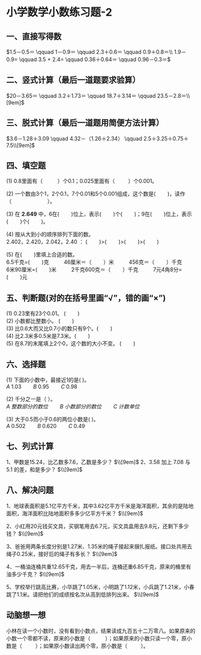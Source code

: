# 小学数学小数练习题-2

## 一、直接写得数

$1.5－0.5＝ \qquad 1－0.9＝ \qquad 2.3＋0.6＝ \qquad 0.9＋0.8＝\\
1.9－0.9= \qquad 3.5 + 2.4= \qquad 0.36＋0.64＝ \qquad 0.96－0.3＝$

## 二、竖式计算（最后一道题要求验算）

$20－3.65＝ \qquad 3.2＋1.73＝ \qquad 18.7＋3.14＝ \qquad 23.5－2.8＝\\[9em]$
 
 
## 三、脱式计算（最后一道题用简便方法计算）

$3.6－1.28＋3.09  \qquad      4.32－（1.26＋2.34）  \qquad   2.5＋3.25＋0.75＋7.5\\[9em]$
 
  
## 四、填空题

(1) 0.8里面有（ $\qquad$ ）个0.1；0.025里面有（ $\qquad$）个0.001。

(2) 一个数由3个1，2个0.1，7个0.01和5个0.001组成，这个数是($\qquad$)，读作（$\qquad \qquad\qquad$）。

(3) 在 **2.649** 中，6在($\qquad$)位上，表示($\qquad$)个($\qquad$)；9在($\qquad$)位上，表示($\qquad$)个($\qquad$)。

(4) 按从大到小的顺序排列下面的数。   
  2.402，2.420，2.042，2.40 ： ($\qquad$)>($\qquad$)>($\qquad$)>($\qquad$)

(5) 在($\qquad$)里填上合适的数。  
6.5千克=($\qquad$)克 $\qquad$   46厘米＝（$\qquad$）米 $\qquad$  456克＝（$\qquad$）千克    
6米90厘米=($\qquad$)米 $\qquad$ 2千克600克＝（$\qquad$）千克 $\qquad$ 7元4角8分=($\qquad$)元 

## 五、判断题(对的在括号里画“√”，错的画“×”)

(1) 0.23里有23个0.01。   ($\qquad$)   
(2) 小数都比整数小。      ($\qquad$)   
(3) 比0.6大而又比0.7小的数只有9个。($\qquad$)   
(4) 比2.3米多0.5米是7.3米。($\qquad$)   
(5) 在8.7的末尾填上2个0，这个数的大小不变。 ($\qquad$)

## 六、选择题

(1) 下面的小数中，最接近1的是(   )。  
    $A \; 1.03  \qquad     B \;  0.95     \qquad C \; 0.98$

(2) 千分之一是（     ）。  
    $A \;整数部分的数位 \qquad  B \;小数部分的数位  \qquad C\; 计数单位$

(3) 大于0.5而小于0.6的两位小数是(   )。  
    $A \; 0.502  \qquad     B \; 0.620  \qquad     C \; 0.49$

## 七、列式计算

1、甲数是15.24，比乙数多7.6，乙数是多少？
$\\[9em]$
2、3.58 加上 7.08 与 5.1 的差，和是多少？ 
$\\[9em]$

## 八、解决问题

1、地球表面积是5.1亿平方千米，其中3.62亿平方千米是海洋面积，其余的是陆地面积，海洋面积比陆地面积多多少亿平方千米？ 
$\\[9em]$ 

2、小红用20元钱买文具，买钢笔用去6.7元，买文具盒用去9.8元，还剩下多少钱？
$\\[9em]$ 
 
3、爸爸用两条长度分别是1.27米、1.35米的绳子接起来捆扎报纸。接口处共用去绳子0.25米，接好后的绳子有多长？ 
$\\[9em]$ 
 
4、一桶油连桶共重12.65千克，用去一半后，连桶还重6.85千克，原来的桶里有油多少千克？
$\\[9em]$ 
 
5、学校举行跳高比赛，小华跳了1.05米，小明跳了1.12米，小兵跳了1.21米，小春跳了1.1米。请把他们的成绩按名次从高到低排列出来。 
$\\[9em]$ 
 
## 动脑想一想

小林在读一个小数时，没有看到小数点，结果读成九百五十二万零八。如果原来的小数一个零都不读，原来的小数是（ $\qquad$ 
）；如果原来的小数只读一个零，原小数是（$\qquad$ ）；如果原小数读出两个零，原小数是（$\qquad$ ）。
